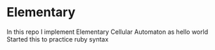 # Elementary
In this repo I implement Elementary Cellular Automaton as hello world   
Started this to practice ruby syntax   

